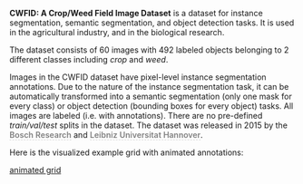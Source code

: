 **CWFID: A Crop/Weed Field Image Dataset** is a dataset for instance segmentation, semantic segmentation, and object detection tasks. It is used in the agricultural industry, and in the biological research. 

The dataset consists of 60 images with 492 labeled objects belonging to 2 different classes including *crop* and *weed*.

Images in the CWFID dataset have pixel-level instance segmentation annotations. Due to the nature of the instance segmentation task, it can be automatically transformed into a semantic segmentation (only one mask for every class) or object detection (bounding boxes for every object) tasks. All images are labeled (i.e. with annotations). There are no pre-defined <i>train/val/test</i> splits in the dataset. The dataset was released in 2015 by the <span style="font-weight: 600; color: grey; border-bottom: 1px dashed #d3d3d3;">Bosch Research</span> and <span style="font-weight: 600; color: grey; border-bottom: 1px dashed #d3d3d3;">Leibniz Universitat Hannover</span>.

Here is the visualized example grid with animated annotations:

[animated grid](https://github.com/dataset-ninja/cwfid/raw/main/visualizations/horizontal_grid.webm)
